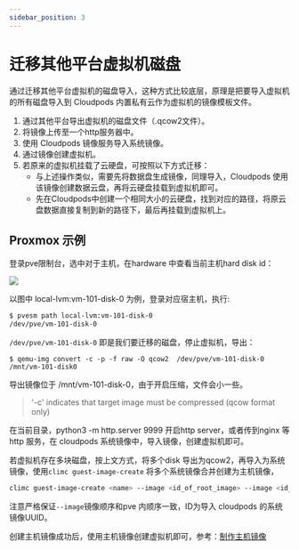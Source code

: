 ```yaml
---
sidebar_position: 3
---
```


# 迁移其他平台虚拟机磁盘

通过迁移其他平台虚拟机的磁盘导入，这种方式比较底层，原理是把要导入虚拟机的所有磁盘导入到 Cloudpods 内置私有云作为虚拟机的镜像模板文件。

1. 通过其他平台导出虚拟机的磁盘文件（.qcow2文件）。
2. 将镜像上传至一个http服务器中。
3. 使用 Cloudpods 镜像服务导入系统镜像。
4. 通过镜像创建虚拟机。
5. 若原来的虚拟机挂载了云硬盘，可按照以下方式迁移：
   - 与上述操作类似，需要先将数据盘生成镜像，同理导入，Cloudpods 使用该镜像创建数据云盘，再将云硬盘挂载到虚拟机即可。
   - 先在Cloudpods中创建一个相同大小的云硬盘，找到对应的路径，将原云盘数据直接复制到新的路径下，最后再挂载到虚拟机上。 

## Proxmox 示例

登录pve限制台，选中对于主机，在hardware 中查看当前主机hard disk id：

![](https://github.com/yunionio/cloudpods/assets/1650540/eea3492e-e55d-4b95-ba95-45b9feadf41b)

以图中 local-lvm:vm-101-disk-0  为例，登录对应宿主机，执行:

```bash
$ pvesm path local-lvm:vm-101-disk-0
/dev/pve/vm-101-disk-0
```

`/dev/pve/vm-101-disk-0` 即是我们要迁移的磁盘，停止虚拟机，导出：

```
$ qemu-img convert -c -p -f raw -O qcow2  /dev/pve/vm-101-disk-0 /mnt/vm-101-disk0
```

导出镜像位于 /mnt/vm-101-disk-0，由于开启压缩，文件会小一些。

>  '-c' indicates that target image must be compressed (qcow format only)

在当前目录，python3 -m http.server 9999 开启http server，或者传到nginx 等http 服务，在 cloudpods 系统镜像中，导入镜像，创建虚拟机即可。

若虚拟机存在多块磁盘，按上文方式，将多个disk 导出为qcow2，再导入为系统镜像，使用`climc guest-image-create` 将多个系统镜像合并创建为主机镜像，

```bash
climc guest-image-create <name> --image <id_of_root_image> --image <id_of_data_image> --image ...
```

注意严格保证`--image`镜像顺序和pve 内顺序一致，ID为导入 cloudpods 的系统镜像UUID。

创建主机镜像成功后，使用主机镜像创建虚拟机即可，参考：[制作主机镜像](./glance/guestimage/create/)
